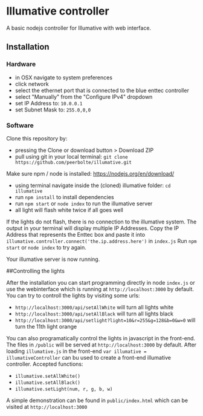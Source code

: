 Illumative controller
=====================

A basic nodejs controller for Illumative with web interface.

## Installation

### Hardware

- in OSX navigate to system preferences
- click network
- select the ethernet port that is connected to the blue enttec controller
- select "Manually" from the "Configure IPv4" dropdown
- set IP Address to: `10.0.0.1`
- set Subnet Mask to: `255.0,0,0`

### Software

Clone this repository by:
- pressing the Clone or download button > Download ZIP
- pull using git in your local terminal: `git clone https://github.com/peerbolte/illumative.git`

Make sure npm / node is installed: https://nodejs.org/en/download/
- using terminal navigate inside the (cloned) illumative folder: `cd illumative`
- run `npm install` to install dependencies 
- run `npm start` or `node index` to run the illumative server
- all light will flash white twice if all goes well

If the lights do not flash, there is no connection to the illumative system.
The output in your terminal will display multiple IP Addresses. Copy the IP Address that represents the Enttec box and paste it into `illumative.controller.connect('the.ip.address.here')` in `index.js`
Run `npm start` or `node index` to try again. 

Your illumative server is now running.

##Controlling the lights

After the installation you can start programming directly in node `index.js` or use the webinterface which is running at `http://localhost:3000` by default. 
You can try to controll the lights by visiting some urls:
- `http://localhost:3000/api/setAllWhite` will turn all lights white
- `http://localhost:3000/api/setAllBlack` will turn all lights black
- `http://localhost:3000/api/setlight?light=10&r=255&g=128&b=0&w=0` will turn the 11th light orange

You can also programatically control the lights in javascript in the front-end. The files in `/public` will be served at `http://localhost:3000` by default. 
After loading `illumative.js` in the front-end `var illumative = illumativeController` can bu used to create a front-end illumative controller.
Accepted functions:
- `illumative.setAllWhite()`
- `illumative.setAllBlack()`
- `illumative.setLight(num, r, g, b, w)`

A simple demonstration can be found in `public/index.html` which can be visited at `http://localhost:3000`